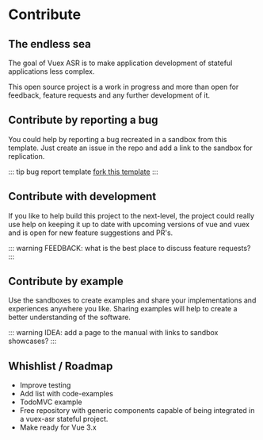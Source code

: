 # Contribute

## The endless sea

The goal of Vuex ASR is to make application development of stateful applications less complex.

This open source project is a work in progress and more than open for feedback, feature requests and any further development of it.

## Contribute by reporting a bug

You could help by reporting a bug recreated in a sandbox from this template. Just create an issue in the repo and add a link to the sandbox for replication.

::: tip bug report template
[fork this template](https://codesandbox.io/s/bug-report-template-ulfbr)
::: 


## Contribute with development

If you like to help build this project to the next-level, the project could really use help on keeping it up to date with upcoming versions of vue and vuex and is open for new feature suggestions and PR's.

::: warning
FEEDBACK: what is the best place to discuss feature requests?
::: 

## Contribute by example

Use the sandboxes to create examples and share your implementations and experiences anywhere you like. Sharing examples will help to create a better understanding of the software.

::: warning
IDEA: add a page to the manual with links to sandbox showcases?
:::

## Whishlist / Roadmap

- Improve testing
- Add list with code-examples
- TodoMVC example
- Free repository with generic components capable of being integrated in a vuex-asr stateful project.
- Make ready for Vue 3.x